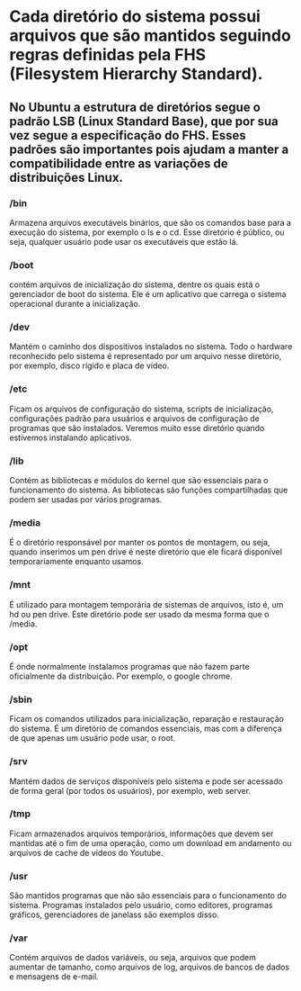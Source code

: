 <h1>Cada diretório do sistema possui arquivos que são mantidos seguindo regras definidas pela FHS (Filesystem Hierarchy Standard).</h1>

<h2>No Ubuntu a estrutura de diretórios segue o padrão LSB (Linux Standard Base), que por sua vez segue a especificação do FHS. Esses padrões são importantes pois ajudam a manter a compatibilidade entre as variações de distribuições Linux.</h2>

### /bin 
Armazena arquivos executáveis binários, que são os comandos
base para a execução do sistema, por exemplo o ls e o cd. Esse diretório é público, ou seja, qualquer usuário pode usar os executáveis que estão lá.

### /boot 
contém arquivos de inicialização do sistema, dentre os quais está o gerenciador de boot do sistema. Ele é um aplicativo que carrega o sistema operacional durante a inicialização.

### /dev 
Mantém o caminho dos dispositivos instalados no sistema. Todo o hardware reconhecido pelo sistema é representado por um arquivo nesse diretório, por exemplo, disco rígido e placa de vídeo.

### /etc 
Ficam os arquivos de configuração do sistema, scripts de inicialização, configurações padrão para usuários e arquivos de configuração de programas que são instalados. Veremos muito esse diretório quando estivemos instalando aplicativos.

### /lib
Contém as bibliotecas e módulos do kernel que são essenciais para o funcionamento do sistema. As bibliotecas são funções compartilhadas que podem ser usadas por vários programas.

### /media 
É  o diretório responsável por manter os pontos de montagem, ou seja, quando inserimos um pen drive é neste diretório que ele ficará disponível temporariamente enquanto usamos.

### /mnt 
É utilizado para montagem temporária de sistemas de arquivos, isto é, um hd ou pen drive. Este diretório pode ser usado da mesma forma que o /media.

### /opt 
É onde normalmente instalamos programas que não fazem
parte oficialmente da distribuição. Por exemplo, o google chrome.

### /sbin 
Ficam os comandos utilizados para inicialização, reparação e restauração do sistema. É um diretório de comandos essenciais, mas com a diferença de
que apenas um usuário pode usar, o root.

### /srv 
Mantém dados de serviços disponíveis pelo sistema e pode ser acessado de forma geral (por todos os usuários), por exemplo, web server.

### /tmp 
Ficam armazenados arquivos temporários, informações que devem ser
mantidas até o fim de uma operação, como um download em andamento ou arquivos de cache de vídeos do Youtube.

### /usr 
São mantidos programas que não são essenciais para o funcionamento do sistema. Programas instalados pelo usuário, como editores, programas gráficos,
gerenciadores de janelass são exemplos disso.

### /var 
Contém arquivos de dados variáveis, ou seja, arquivos que
podem aumentar de tamanho, como arquivos de log, arquivos de bancos de dados e mensagens de e-mail.